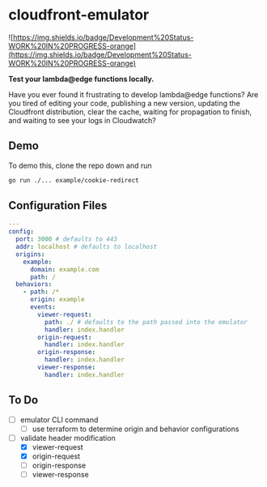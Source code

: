 # cloudfront-emulator

![https://img.shields.io/badge/Development%20Status-WORK%20IN%20PROGRESS-orange](https://img.shields.io/badge/Development%20Status-WORK%20IN%20PROGRESS-orange)

**Test your lambda@edge functions locally.**

Have you ever found it frustrating to develop lambda@edge functions? Are you
tired of editing your code, publishing a new version, updating the Cloudfront
distribution, clear the cache, waiting for propagation to finish, and waiting to
see your logs in Cloudwatch?

## Demo

To demo this, clone the repo down and run

```bash
go run ./... example/cookie-redirect
```

## Configuration Files

```yaml
---
config:
  port: 3000 # defaults to 443
  addr: localhost # defaults to localhost
  origins:
    example:
      domain: example.com
      path: /
  behaviors:
    - path: /*
      origin: example
      events:
        viewer-request:
          path: ./ # defaults to the path passed into the emulator
          handler: index.handler
        origin-request:
          handler: index.handler
        origin-response:
          handler: index.handler
        viewer-response:
          handler: index.handler
```

## To Do

- [ ] emulator CLI command
  - [ ] use terraform to determine origin and behavior configurations
- [ ] validate header modification
  - [x] viewer-request
  - [x] origin-request
  - [ ] origin-response
  - [ ] viewer-response

